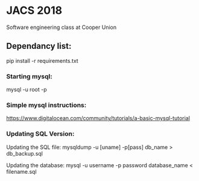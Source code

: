 # JACS 2018

Software engineering class at Cooper Union 

## Dependancy list: 
pip install -r requirements.txt

### Starting mysql: 
mysql -u root -p 


### Simple mysql instructions: 
https://www.digitalocean.com/community/tutorials/a-basic-mysql-tutorial


### Updating SQL Version: 
Updating the SQL file: mysqldump -u [uname] -p[pass] db_name > db_backup.sql 

Updating the database: mysql -u username -p password database_name < filename.sql